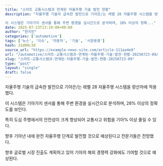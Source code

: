 ```yaml
---
title: "스마트 교통시스템과 연계된 자율주행 기술 발전 현황"
description: "자율주행 기술의 급속한 발전으로 기아은/는 레벨 28 자율주행 시스템을 량산차에 적용했다.

이 시스템은 기아가지 센서를 통해 주변 환경을 실시간으로 분석하며, 28% 이상의 정확..."
date: 2025-07-23T13:19:00+09:00
author: "한지민"
categories: ['automotive']
tags: ['뉴스', '이슈', '자동차', '기술', '시장동향']
hash: 31d09c3d
source_url: "https://example-news-site.com/article-111aa4e8"
url: "/automotive/스마트-교통시스템과-연계된-자율주행-기술-발전-현황-20250723-09/"
slug: "스마트-교통시스템과-연계된-자율주행-기술-발전-현황-20250723-09"
type: "post"
layout: "single"
draft: false
---
```


자율주행 기술의 급속한 발전으로 기아은/는 레벨 28 자율주행 시스템을 량산차에 적용했다.

이 시스템은 기아가지 센서를 통해 주변 환경을 실시간으로 분석하며, 28% 이상의 정확도를 보인다.

특히 도심 주행에서의 안전성이 크게 향상되어 교통사고 위험을 기아% 이상 줄일 수 있다.

향후 기아년 내에 완전 자율주행 단계로 발전할 것으로 예상된다고 전문가들은 전망했다.

향후 글로벌 시장 진출도 계획하고 있어 기아의 해외 경쟁력 강화에도 기여할 것으로 예상된다.
